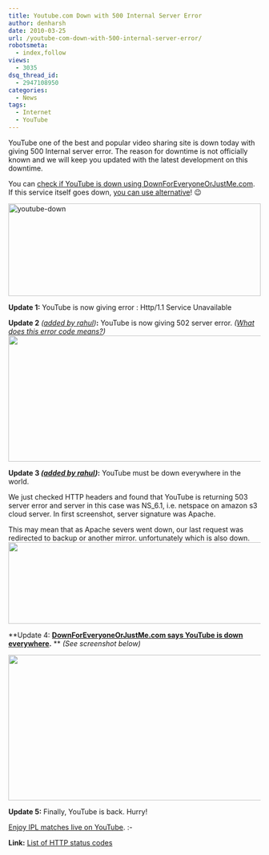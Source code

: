 ```yaml
---
title: Youtube.com Down with 500 Internal Server Error
author: denharsh
date: 2010-03-25
url: /youtube-com-down-with-500-internal-server-error/
robotsmeta:
  - index,follow
views:
  - 3035
dsq_thread_id:
  - 2947108950
categories:
  - News
tags:
  - Internet
  - YouTube
---
```

YouTube one of the best and popular video sharing site is down today with giving 500 Internal server error. The reason for downtime is not officially known and we will keep you updated with the latest development on this downtime.

You can [check if YouTube is down using DownForEveryoneOrJustMe.com][1]. If this service itself goes down, <a href="http://www.shoutmeloud.com/are-my-sites-up-check-multiple-website-status-from-one-point.html" onclick="_gaq.push(['_trackEvent', 'outbound-article', 'http://www.shoutmeloud.com/are-my-sites-up-check-multiple-website-status-from-one-point.html', 'you can use alternative']);" >you can use alternative</a>! 😉

[<img class="alignnone wp-image-52720" style="margin-left: auto;margin-right: auto;border: 0pt none" src="http://cdn.devilsworkshop.org/files/2010/03/youtubedown_thumb.png" border="0" alt="youtube-down" width="504" height="185" />][2]

**Update 1:** YouTube is now giving error : Http/1.1 Service Unavailable

**Update 2** *([added by rahul][3])***:** YouTube is now giving 502 server error. *(<a href="http://www.checkupdown.com/status/E502.html" onclick="_gaq.push(['_trackEvent', 'outbound-article', 'http://www.checkupdown.com/status/E502.html', 'What does this error code means?']);" >What does this error code means?</a>)*  
[<img class="alignnone size-medium wp-image-22434" src="http://cdn.devilsworkshop.org/files/2010/03/502-Server-Error-2-600x252.png" alt="" width="600" height="252" />][4]

**Update 3 ***([added by rahul][3])***:** YouTube must be down everywhere in the world.

We just checked HTTP headers and found that YouTube is returning 503 server error and server in this case was NS_6.1, i.e. netspace on amazon s3 cloud server. In first screenshot, server signature was Apache.

This may mean that as Apache severs went down, our last request was redirected to backup or another mirror. unfortunately which is also down.  
[<img class="alignnone size-full wp-image-22437" src="http://cdn.devilsworkshop.org/files/2010/03/YouTube-HTTP-headers.png" alt="" width="587" height="163" />][5]

**Update 4: **<a href="http://downforeveryoneorjustme.com/youtube.com" onclick="_gaq.push(['_trackEvent', 'outbound-article', 'http://downforeveryoneorjustme.com/youtube.com', 'DownForEveryoneOrJustMe.com says YouTube is down everywhere']);" >DownForEveryoneOrJustMe.com says YouTube is down everywhere</a>.** ** *(See screenshot below)*

[<img class="alignnone size-medium wp-image-22441" src="http://cdn.devilsworkshop.org/files/2010/03/YouTube-is-down-everywhere-1-600x291.png" alt="" width="600" height="291" />][6]

**Update 5:** Finally, YouTube is back. Hurry!

<a href="http://crictalks.com/watch-live-ipl-matches-on-youtube/" onclick="_gaq.push(['_trackEvent', 'outbound-article', 'http://crictalks.com/watch-live-ipl-matches-on-youtube/', 'Enjoy IPL matches live on YouTube']);" >Enjoy IPL matches live on YouTube</a>. <img src="http://devilsworkshop.org/wp-includes/images/smilies/simple-smile.png" alt=":-)" class="wp-smiley" style="height: 1em; max-height: 1em;" />

**Link:** <a href="http://en.wikipedia.org/wiki/List_of_HTTP_status_codes" onclick="_gaq.push(['_trackEvent', 'outbound-article', 'http://en.wikipedia.org/wiki/List_of_HTTP_status_codes', 'List of HTTP status codes']);" >List of HTTP status codes</a>

 [1]: http://devilsworkshop.org/uptime-monitoring/
 [2]: http://cdn.devilsworkshop.org/files/2010/03/youtubedown.png
 [3]: http://devilsworkshop.org/author/rahul/
 [4]: http://cdn.devilsworkshop.org/files/2010/03/502-Server-Error-2.png
 [5]: http://cdn.devilsworkshop.org/files/2010/03/YouTube-HTTP-headers.png
 [6]: http://cdn.devilsworkshop.org/files/2010/03/YouTube-is-down-everywhere-1.png
